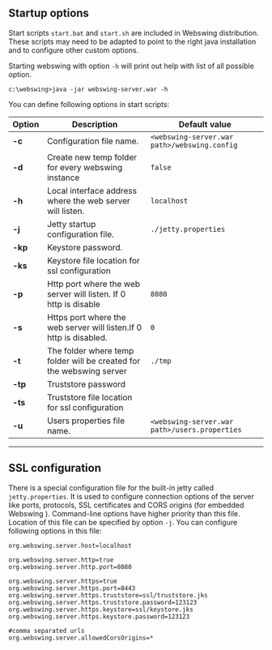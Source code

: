 ## Startup options
Start scripts `start.bat` and `start.sh` are included in Webswing distribution. These scripts may need to be adapted to point to the right java installation and to configure other custom options. 

Starting webswing with option `-h` will print out help with list of all possible option. 
```
c:\webswing>java -jar webswing-server.war -h
```

You can define following options in start scripts:

Option						|Description						|Default value
----------------------------|-----------------------------------|-------------
 **-c <arg>**      | Configuration file name.			|`<webswing-server.war path>/webswing.config`
 **-d <arg>**                 | Create new temp folder for every webswing instance |`false`
 **-h <arg>**            | Local interface address where the web server will listen.|`localhost`
 **-j <arg>**           | Jetty startup configuration file.	|`./jetty.properties`
 **-kp <arg>**    | Keystore password.				|
 **-ks <arg>**       | Keystore file location for ssl configuration |
 **-p <arg>**            | Http port where the web server will listen. If 0 http is disable|`8080`
 **-s <arg>**         | Https port where the web server will listen.If 0 http is disabled.|`0`
 **-t <arg>**            | The folder where temp folder will be created for the webswing server|`./tmp`
 **-tp <arg>**  | Truststore password				|
 **-ts <arg>**     | Truststore file location for ssl configuration|
 **-u <arg>**           | Users properties file name. 		|`<webswing-server.war path>/users.properties`

---

## SSL configuration

There is a special configuration file for the built-in jetty called `jetty.properties`. It is used to configure connection options of the server like ports, protocols, SSL certificates and CORS origins (for embedded Webswing ). Command-line options have higher priority than this file. Location of this file can be specified by option `-j`. You can configure following options in this file: 

```properties
org.webswing.server.host=localhost

org.webswing.server.http=true
org.webswing.server.http.port=8080

org.webswing.server.https=true
org.webswing.server.https.port=8443
org.webswing.server.https.truststore=ssl/truststore.jks
org.webswing.server.https.truststore.password=123123
org.webswing.server.https.keystore=ssl/keystore.jks
org.webswing.server.https.keystore.password=123123

#comma separated urls
org.webswing.server.allowedCorsOrigins=*
```
